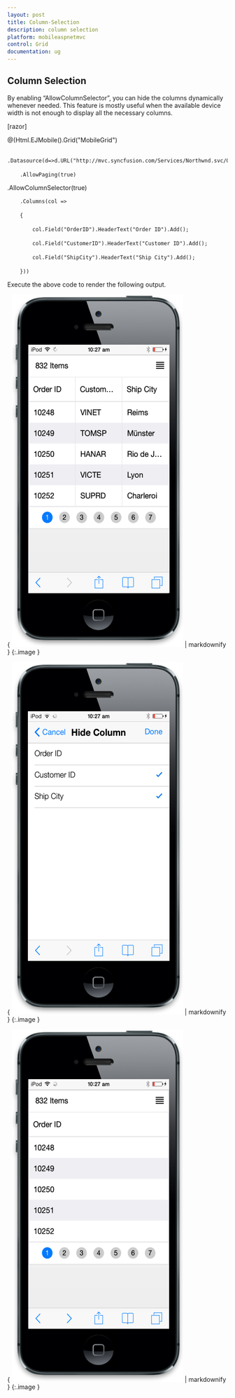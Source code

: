 ```yaml
---
layout: post
title: Column-Selection
description: column selection
platform: mobileaspnetmvc
control: Grid
documentation: ug
---
```


## Column Selection

By enabling “AllowColumnSelector”, you can hide the columns dynamically whenever needed. This feature is mostly useful when the available device width is not enough to display all the necessary columns. 



[razor]



@(Html.EJMobile().Grid<object>("MobileGrid")

        .Datasource(d=>d.URL("http://mvc.syncfusion.com/Services/Northwnd.svc/Orders/"))

        .AllowPaging(true)
.AllowColumnSelector(true)

        .Columns(col =>

        {

            col.Field("OrderID").HeaderText("Order ID").Add();

            col.Field("CustomerID").HeaderText("Customer ID").Add();

            col.Field("ShipCity").HeaderText("Ship City").Add();

        }))




Execute the above code to render the following output.



{ ![27](Column-Selection_images/Column-Selection_img1.png) | markdownify }
{:.image }




{ ![28](Column-Selection_images/Column-Selection_img2.png) | markdownify }
{:.image }






{ ![29](Column-Selection_images/Column-Selection_img3.png) | markdownify }
{:.image }




